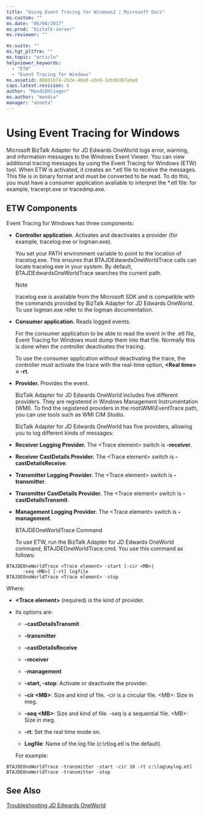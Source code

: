 ```yaml
---
title: "Using Event Tracing for Windows2 | Microsoft Docs"
ms.custom: ""
ms.date: "06/08/2017"
ms.prod: "biztalk-server"
ms.reviewer: ""

ms.suite: ""
ms.tgt_pltfrm: ""
ms.topic: "article"
helpviewer_keywords: 
  - "ETW"
  - "Event Tracing for Windows"
ms.assetid: 88b91b74-2b2e-40e0-a3e9-1ebd6367abe8
caps.latest.revision: 6
author: "MandiOhlinger"
ms.author: "mandia"
manager: "anneta"
---
```

# Using Event Tracing for Windows
Microsoft BizTalk Adapter for JD Edwards OneWorld logs error, warning, and information messages to the Windows Event Viewer. You can view additional tracing messages by using the Event Tracing for Windows (ETW) tool. When ETW is activated, it creates an *.etl file to receive the messages. This file is in binary format and must be converted to be read. To do this, you must have a consumer application available to interpret the \*.etl file: for example, tracerpt.exe or tracedmp.exe.  
  
## ETW Components  
 Event Tracing for Windows has three components:  
  
- **Controller application.** Activates and deactivates a provider (for example, tracelog.exe or logman.exe).  
  
   You set your PATH environment variable to point to the location of tracelog.exe. This ensures that BTAJDEdwardsOneWorldTrace calls can locate tracelog.exe in your system. By default, BTAJDEdwardsOneWorldTrace searches the current path.  
  
  > [!NOTE]
  >  tracelog.exe is available from the Microsoft SDK and is compatible with the commands provided by BizTalk Adapter for JD Edwards OneWorld. To use logman.exe refer to the logman documentation.  
  
- **Consumer application.** Reads logged events.  
  
   For the consumer application to be able to read the event in the .etl file, Event Tracing for Windows must dump them into that file. Normally this is done when the controller deactivates the tracing.  
  
   To use the consumer application without deactivating the trace, the controller must activate the trace with the real-time option, **\<Real time\> = -rt**.  
  
- **Provider.** Provides the event.  
  
  BizTalk Adapter for JD Edwards OneWorld includes five different providers. They are registered in Windows Management Instrumentation (WMI). To find the registered providers in the root\WMI\EventTrace path, you can use tools such as WMI CIM Studio.  
  
  BizTalk Adapter for JD Edwards OneWorld has five providers, allowing you to log different kinds of messages:  
  
- **Receiver Logging Provider.** The \<Trace element\> switch is **-receiver**.  
  
- **Receiver CastDetails Provider.** The \<Trace element\> switch is **-castDetailsReceive**.  
  
- **Transmitter Logging Provider.** The \<Trace element\> switch is **-transmitter**.  
  
- **Transmitter CastDetails Provider.** The \<Trace element\> switch is **-castDetailsTransmit**.  
  
- **Management Logging Provider.** The \<Trace element\> switch is **-management**.  
  
  BTAJDEOneWorldTrace Command  
  
  To use ETW, run the BizTalk Adapter for JD Edwards OneWorld command, BTAJDEOneWorldTrace.cmd. You use this command as follows:  
  
```  
BTAJDEOneWorldTrace <Trace element> -start [-cir <MB>|   
      -seq <MB>] [-rt] logfile  
BTAJDEOneWorldTrace <Trace element> -stop  
```  
  
 Where:  
  
- **\<Trace element\>** (required) is the kind of provider.  
  
- Its options are:  
  
  -   **-castDetailsTransmit**  
  
  -   **-transmitter**  
  
  -   **-castDetailsReceive**  
  
  -   **-receiver**  
  
  -   **-management**  
  
  -   **-start, -stop**: Activate or deactivate the provider.  
  
  -   **-cir \<MB\>**: Size and kind of file. -cir is a circular file. \<MB\>: Size in meg.  
  
  -   **-seq \<MB\>**: Size and kind of file. -seq is a sequential file. \<MB\>: Size in meg.  
  
  -   **-rt**: Set the real time mode on.  
  
  -   **Logfile**: Name of the log file (c:\rtlog.etl is the default).  
  
  For example:  
  
```  
BTAJDEOneWorldTrace -transmitter -start -cir 10 -rt c:\log\mylog.etl  
BTAJDEOneWorldTrace -transmitter -stop  
```  
  
## See Also  
 [Troubleshooting JD Edwards OneWorld](../core/troubleshooting-jd-edwards-oneworld.md)